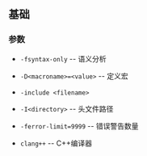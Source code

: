 ## 基础

### 参数

+ `-fsyntax-only`  --  语义分析

+ `-D<macroname>=<value>`  --  定义宏

+ `-include <filename>`  

+ `-I<directory>`  --  头文件路径

+ `-ferror-limit=9999`  --  错误警告数量

+ `clang++`  -- C++编译器